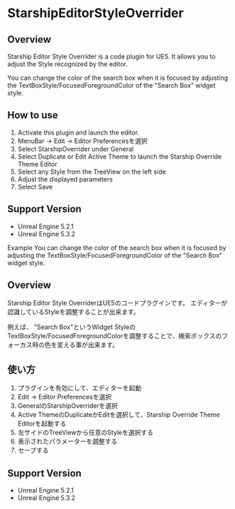 # StarshipEditorStyleOverrider

## Overview
Starship Editor Style Overrider is a code plugin for UE5.
It allows you to adjust the Style recognized by the editor.

You can change the color of the search box when it is focused by adjusting the TextBoxStyle/FocusedForegroundColor of the "Search Box" widget style.

## How to use
1. Activate this plugin and launch the editor.
2. MenuBar -> Edit -> Editor Preferencesを選択
3. Select StarshipOverrider under General
4. Select Duplicate or Edit Active Theme to launch the Starship Override Theme Editor
5. Select any Style from the TreeView on the left side
6. Adjust the displayed parameters
7. Select Save

## Support Version
- Unreal Engine 5.2.1
- Unreal Engine 5.3.2

Example
You can change the color of the search box when it is focused by adjusting the TextBoxStyle/FocusedForegroundColor of the "Search Box" widget style.

## Overview
Starship Editor Style OverriderはUE5のコードプラグインです。
エディターが認識しているStyleを調整することが出来ます。

例えば、
"Search Box"というWidget StyleのTextBoxStyle/FocusedForegroundColorを調整することで、検索ボックスのフォーカス時の色を変える事が出来ます。

## 使い方
1. プラグインを有効にして、エディターを起動
2. Edit -> Editor Preferencesを選択
3. GeneralのStarshipOverriderを選択
4. Active ThemeのDuplicateかEditを選択して、Starship Override Theme Editorを起動する
5. 左サイドのTreeViewから任意のStyleを選択する
6. 表示されたパラメーターを調整する
7. セーブする

## Support Version
- Unreal Engine 5.2.1
- Unreal Engine 5.3.2